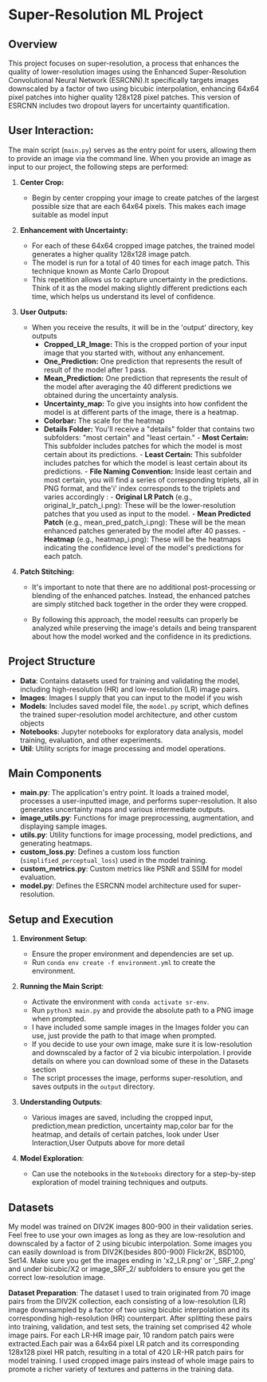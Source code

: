 # Super-Resolution ML Project

## Overview

This project focuses on super-resolution, a process that enhances the quality of lower-resolution images using the Enhanced Super-Resolution Convolutional Neural Network (ESRCNN).It specifically targets images downscaled by a factor of two using bicubic interpolation, enhancing 64x64 pixel patches into higher quality 128x128 pixel patches. This version of ESRCNN includes two dropout layers for uncertainty quantification.

## User Interaction:
The main script (`main.py`) serves as the entry point for users, allowing them to provide an image via the command line. When you provide an image as input to our project, the following steps are performed:

1. **Center Crop:**
   - Begin by center cropping your image to create patches of the largest possible size that are each 64x64 pixels. This makes each image suitable as model input
2. **Enhancement with Uncertainty:**
   - For each of these 64x64 cropped image patches, the trained model generates a higher quality 128x128 image patch.
   - The model is run for a total of 40 times for each image patch. This technique known as Monte Carlo Dropout
   - This repetition allows us to capture uncertainty in the predictions. Think of it as the model making slightly different predictions each time, which helps us understand its level of confidence.

3. **User Outputs:**
   - When you receive the results, it will be in the 'output' directory, key outputs
     - **Cropped_LR_Image:** This is the cropped portion of your input image that you started with, without any enhancement.
      - **One_Prediction:** One prediction that represents the result of result of the model after 1 pass.
     - **Mean_Prediction:** One prediction that represents the result of the model after averaging the 40 different predictions we obtained during the uncertainty analysis.
     - **Uncertainty_map:** To give you insights into how confident the model is at different parts of the image, there is a heatmap. 
      - **Colorbar:** The scale for the heatmap
      - **Details Folder:** You'll receive a "details" folder that contains two subfolders: "most certain" and "least certain."
            - **Most Certain:** This subfolder includes patches for which the model is most certain about its predictions.
            - **Least Certain:** This subfolder includes patches for which the model is least certain about its predictions.
            -  **File Naming Convention:** Inside least certain and most certain, you will find a series of corresponding triplets, all in PNG format, and the'i' index corresponds to the triplets and varies accordingly :
                - **Original LR Patch** (e.g., original_lr_patch_i.png): These will be the lower-resolution patches that you used as input to the model.
                - **Mean Predicted Patch** (e.g., mean_pred_patch_i.png): These will be the mean enhanced patches generated by the model after 40 passes. 
                - **Heatmap** (e.g., heatmap_i.png): These will be the heatmaps indicating the confidence level of the model's predictions for each patch.


4. **Patch Stitching:**
   - It's important to note that there are no additional post-processing or blending of the enhanced patches. Instead, the enhanced patches are simply stitched back together in the order they were cropped.
   
    - By following this approach, the model reesults can properly be analyzed while preserving the image's details and being transparent about how the model worked and the confidence in its predictions.


## Project Structure

- **Data**: Contains datasets used for training and validating the model, including high-resolution (HR) and low-resolution (LR) image pairs.
- **Images**: Images I supply that you can input to the model if you wish
- **Models**: Includes saved model file, the `model.py` script, which defines the trained super-resolution model architecture, and other custom objects  
- **Notebooks**: Jupyter notebooks for exploratory data analysis, model training, evaluation, and other experiments.
- **Util**: Utility scripts for image processing and model operations.

## Main Components

- **main.py**: The application's entry point. It loads a trained model, processes a user-inputted image, and performs super-resolution. It also generates uncertainty maps and various intermediate outputs.
- **image_utils.py**: Functions for image preprocessing, augmentation, and displaying sample images.
- **utils.py**: Utility functions for image processing, model predictions, and generating heatmaps.
- **custom_loss.py**: Defines a custom loss function (`simplified_perceptual_loss`) used in the model training.
- **custom_metrics.py**: Custom metrics like PSNR and SSIM for model evaluation.
- **model.py**: Defines the ESRCNN model architecture used for super-resolution.

## Setup and Execution

1. **Environment Setup**:
   - Ensure the proper environment and dependencies are set up.
   - Run `conda env create -f environment.yml` to create the environment.

2. **Running the Main Script**:
   - Activate the environment with `conda activate sr-env`.
   - Run `python3 main.py` and provide the absolute path to a PNG image when prompted.
   - I have included some sample images in the Images folder you can use, just provide the path to that image when prompted.
    - If you decide to use your own image, make sure it is low-resolution and downscaled by a factor of 2 via bicubic interpolation. I provide details on where you can download some of these in the Datasets section
   - The script processes the image, performs super-resolution, and saves outputs in the `output` directory.


3. **Understanding Outputs**:
   - Various images are saved, including the cropped input, prediction,mean prediction, uncertainty map,color bar for the heatmap, and details of certain patches, look under User Interaction,User Outputs above for more detail

4. **Model Exploration**:
   - Can use the notebooks in the `Notebooks` directory for a step-by-step exploration of model training techniques and outputs.

## Datasets
My model was trained on DIV2K images 800-900 in their validation series. Feel free to use your own images as long as they are low-resolution and downscaled by a factor of 2 using bicubic interpolation. Some images you can easily download is from DIV2K(besides 800-900) Flickr2K, BSD100, Set14. Make sure you get the images ending in 'x2_LR.png' or  '_SRF_2.png' and under bicubic/X2 or image_SRF_2/ subfolders to ensure you get the correct low-resolution image. 

**Dataset Preparation**:
The dataset I used to train originated from 70 image pairs from the DIV2K collection, each consisting of a low-resolution (LR) image downsampled by a factor of two using bicubic interpolation and its corresponding high-resolution (HR) counterpart. After splitting these pairs into training, validation, and test sets, the training set comprised 42 whole image pairs. For each LR-HR image pair, 10 random patch pairs were extracted.Each pair was a 64x64 pixel LR patch and its corresponding 128x128 pixel HR patch, resulting in a total of 420 LR-HR patch pairs for model training. I used cropped image pairs instead of whole image pairs to promote a richer variety of textures and patterns in the training data.
